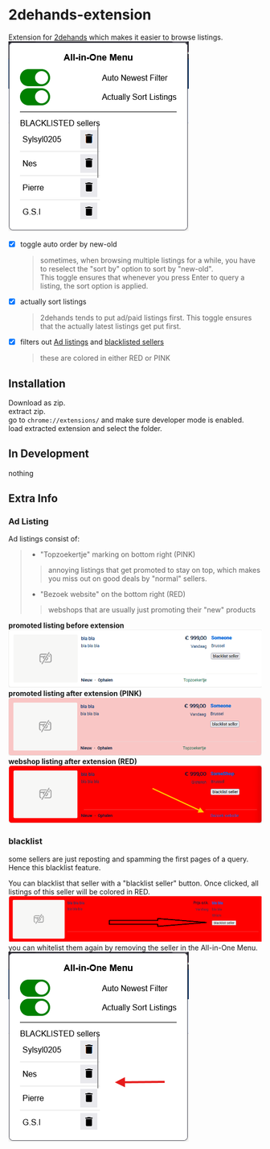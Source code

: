 # 2dehands-extension
Extension for [2dehands](www.2dehands.be) which makes it easier to browse listings.  
![](./assets/images/2dehands-extension-menu.png)


- [x] toggle auto order by new-old
    > sometimes, when browsing multiple listings for a while, you have to reselect the "sort by" option to sort by "new-old".  
    > This toggle ensures that whenever you press Enter to query a listing, the sort option is applied.
- [x] actually sort listings
    > 2dehands tends to put ad/paid listings first. This toggle ensures that the actually latest listings get put first.
- [x] filters out [Ad listings](#Ad-listing) and [blacklisted sellers](#blacklist)
    > these are colored in either RED or PINK


## Installation
Download as zip.  
extract zip.  
go to `chrome://extensions/` and make sure developer mode is enabled.  
load extracted extension and select the folder.

## In Development
nothing

## Extra Info
### Ad Listing
Ad listings consist of:
> - "Topzoekertje" marking on bottom right (PINK)
>> annoying listings that get promoted to stay on top, which makes you miss out on good deals by "normal" sellers.
> - "Bezoek website" on the bottom right (RED)
>> webshops that are usually just promoting their "new" products

**promoted listing before extension**
![](./assets/images/beforeAdExample.png)
**promoted listing after extension (PINK)**
![topzoekertje example](./assets/images/afterAdExample.png)
**webshop listing after extension (RED)**
![webshop example](./assets/images/webshopExample.png)


### blacklist
some sellers are just reposting and spamming the first pages of a query. Hence this blacklist feature.  

You can blacklist that seller with a "blacklist seller" button. Once clicked, all listings of this seller will be colored in RED.
![](./assets/images/blacklistSellerBtnExample.png)
you can whitelist them again by removing the seller in the All-in-One Menu.  
![](./assets/images/blacklistedListMenuExample.png)
